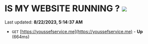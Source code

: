 # IS MY WEBSITE RUNNING ? [![](https://img.shields.io/static/v1?label=Sponsor&message=%E2%9D%A4&logo=GitHub&color=%23fe8e86)](https://github.com/sponsors/<username>)

Last updated: **8/22/2023, 5:14:37 AM**

- `GET` [https://youssefservice.me](https://youssefservice.me) - **Up** (664ms)
